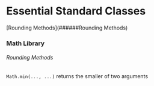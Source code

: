 # Essential Standard Classes
[Rounding Methods](######Rounding Methods)


### Math Library
###### Rounding Methods

`Math.min(..., ...)`
returns the smaller of two arguments
